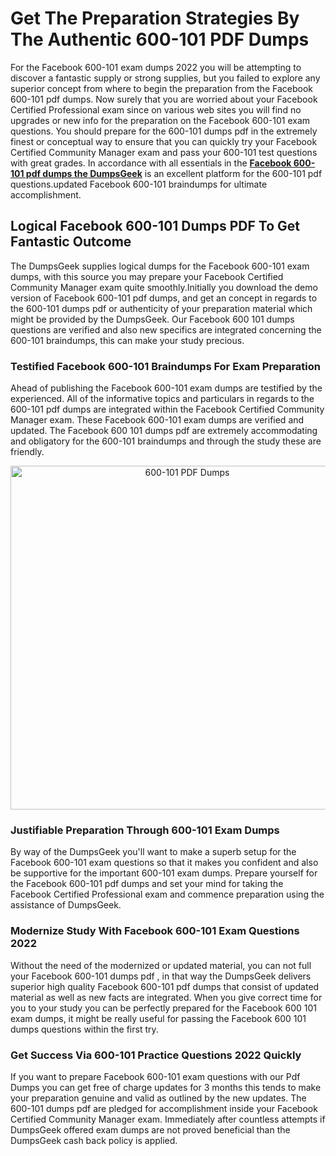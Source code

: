 <h1><strong>Get The Preparation Strategies By The Authentic 600-101 PDF Dumps</strong></h1>
<p>For the Facebook 600-101 exam dumps 2022 you will be attempting to discover a fantastic supply or strong supplies, but you failed to explore any superior concept from where to begin the preparation from the Facebook 600-101 pdf dumps. Now surely that you are worried about your Facebook Certified Professional exam since on various web sites you will find no upgrades or new info for the preparation on the Facebook 600-101 exam questions. You should prepare for the 600-101 dumps pdf in the extremely finest or conceptual way to ensure that you can quickly try your Facebook Certified Community Manager exam and pass your 600-101 test questions with great grades. In accordance with all essentials in the&nbsp;<strong><a href="https://www.dumpsgeek.com/600-101-pdf-dumps.html">Facebook 600-101 pdf dumps the DumpsGeek</a></strong>&nbsp;is an excellent platform for the 600-101 pdf questions.updated Facebook 600-101 braindumps for ultimate accomplishment.</p>
<h2><strong>Logical Facebook 600-101&nbsp;Dumps PDF To Get Fantastic Outcome</strong></h2>
<p>The DumpsGeek supplies logical dumps for the Facebook 600-101 exam dumps, with this source you may prepare your Facebook Certified Community Manager exam quite smoothly.Initially you download the demo version of Facebook 600-101 pdf dumps, and get an concept in regards to the 600-101 dumps pdf or authenticity of your preparation material which might be provided by the DumpsGeek. Our Facebook 600 101 dumps questions are verified and also new specifics are integrated concerning the 600-101 braindumps, this can make your study precious.</p>
<h3><strong>Testified Facebook 600-101 Braindumps For Exam Preparation</strong></h3>
<p>Ahead of publishing the Facebook 600-101 exam dumps are testified by the experienced. All of the informative topics and particulars in regards to the 600-101 pdf dumps are integrated within the Facebook Certified Community Manager exam. These Facebook 600-101 exam dumps are verified and updated. The Facebook 600 101 dumps pdf are extremely accommodating and obligatory for the 600-101&nbsp;braindumps&nbsp;and through the study these are friendly.</p>
<p style="text-align: center;"><a href="https://www.dumpsgeek.com/600-101-pdf-dumps.html"><img src="https://i.ibb.co/3szcJ1Q/600-101.jpg" alt="600-101 PDF Dumps" width="550" height="550" /></a></p>
<h3><strong>Justifiable Preparation Through 600-101 Exam Dumps</strong></h3>
<p>By way of the DumpsGeek you'll want to make a superb setup for the Facebook 600-101 exam questions so that it makes you confident and also be supportive for the important 600-101 exam dumps. Prepare yourself for the Facebook 600-101 pdf dumps and set your mind for taking the Facebook Certified Professional exam and commence preparation using the assistance of DumpsGeek.</p>
<h3><strong>Modernize Study With Facebook 600-101&nbsp;Exam Questions 2022</strong></h3>
<p>Without the need of the modernized or updated material, you can not full your Facebook 600-101&nbsp;dumps pdf&nbsp;, in that way the DumpsGeek delivers superior high quality Facebook 600-101 pdf dumps that consist of updated material as well as new facts are integrated. When you give correct time for you to your study you can be perfectly prepared for the Facebook 600 101 exam dumps, it might be really useful for passing the Facebook 600 101 dumps questions within the first try.</p>
<h3><strong>Get Success Via 600-101&nbsp;Practice Questions 2022 Quickly</strong></h3>
<p>If you want to prepare Facebook 600-101 exam questions with our Pdf Dumps you can get free of charge updates for 3 months this tends to make your preparation genuine and valid as outlined by the new updates. The 600-101 dumps pdf are pledged for accomplishment inside your Facebook Certified Community Manager exam. Immediately after countless attempts if DumpsGeek offered exam dumps are not proved beneficial than the DumpsGeek cash back policy is applied.</p>
